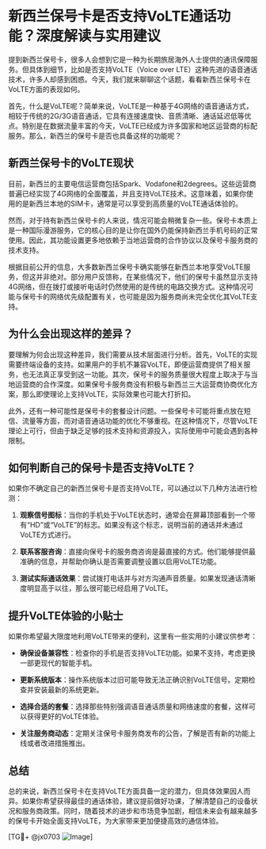 # 新西兰保号卡是否支持VoLTE通话功能？深度解读与实用建议

提到新西兰保号卡，很多人会想到它是一种为长期旅居海外人士提供的通讯保障服务。但具体到细节，比如是否支持VoLTE（Voice over LTE）这种先进的语音通话技术，许多人却感到困惑。今天，我们就来聊聊这个话题，看看新西兰保号卡在VoLTE方面的表现如何。

首先，什么是VoLTE呢？简单来说，VoLTE是一种基于4G网络的语音通话方式，相较于传统的2G/3G语音通话，它具有连接速度快、音质清晰、通话延迟低等优点。特别是在数据流量丰富的今天，VoLTE已经成为许多国家和地区运营商的标配服务。那么，新西兰的保号卡是否也具备这样的功能呢？

## 新西兰保号卡的VoLTE现状

目前，新西兰的主要电信运营商包括Spark、Vodafone和2degrees。这些运营商普遍已经实现了4G网络的全面覆盖，并且支持VoLTE技术。这意味着，如果你使用的是新西兰本地的SIM卡，通常是可以享受到高质量的VoLTE通话体验的。

然而，对于持有新西兰保号卡的人来说，情况可能会稍微复杂一些。保号卡本质上是一种国际漫游服务，它的核心目的是让你在国外仍能保持新西兰手机号码的正常使用。因此，其功能设置更多地依赖于当地运营商的合作协议以及保号卡服务商的技术支持。

根据目前公开的信息，大多数新西兰保号卡确实能够在新西兰本地享受VoLTE服务，但这并非绝对。部分用户反馈称，在某些情况下，他们的保号卡虽然显示支持4G网络，但在拨打或接听电话时仍然使用的是传统的电路交换方式。这种情况可能与保号卡的网络优先级配置有关，也可能是因为服务商尚未完全优化其VoLTE支持。

## 为什么会出现这样的差异？

要理解为何会出现这种差异，我们需要从技术层面进行分析。首先，VoLTE的实现需要终端设备的支持。如果用户的手机不兼容VoLTE，即便运营商提供了相关服务，也无法真正享受到这一功能。其次，保号卡的服务质量很大程度上取决于与当地运营商的合作深度。如果保号卡服务商没有积极与新西兰三大运营商协商优化方案，那么即使理论上支持VoLTE，实际效果也可能大打折扣。

此外，还有一种可能性是保号卡的套餐设计问题。一些保号卡可能将重点放在短信、流量等方面，而对语音通话功能的优化不够重视。在这种情况下，尽管VoLTE理论上可行，但由于缺乏足够的技术支持和资源投入，实际使用中可能会遇到各种限制。

## 如何判断自己的保号卡是否支持VoLTE？

如果你不确定自己的新西兰保号卡是否支持VoLTE，可以通过以下几种方法进行检测：

1. **观察信号图标**：当你的手机处于VoLTE状态时，通常会在屏幕顶部看到一个带有“HD”或“VoLTE”的标志。如果没有这个标志，说明当前的通话并未通过VoLTE方式进行。

2. **联系客服咨询**：直接向保号卡的服务商咨询是最直接的方式。他们能够提供最准确的信息，并帮助你确认是否需要调整设置以启用VoLTE功能。

3. **测试实际通话效果**：尝试拨打电话并与对方沟通声音质量。如果发现通话清晰度明显高于以往，那么很可能已经启用了VoLTE。

## 提升VoLTE体验的小贴士

如果你希望最大限度地利用VoLTE带来的便利，这里有一些实用的小建议供参考：

- **确保设备兼容性**：检查你的手机是否支持VoLTE功能。如果不支持，考虑更换一部更现代的智能手机。
  
- **更新系统版本**：操作系统版本过旧可能导致无法正确识别VoLTE信号。定期检查并安装最新的系统更新。

- **选择合适的套餐**：选择那些特别强调语音通话质量和网络速度的套餐，这样可以获得更好的VoLTE体验。

- **关注服务商动态**：定期关注保号卡服务商发布的公告，了解是否有新的功能上线或者改进措施推出。

## 总结

总的来说，新西兰保号卡在支持VoLTE方面具备一定的潜力，但具体效果因人而异。如果你希望获得最佳的通话体验，建议提前做好功课，了解清楚自己的设备状况和服务商政策。同时，随着技术的进步和市场竞争加剧，相信未来会有越来越多的保号卡开始全面支持VoLTE，为大家带来更加便捷高效的通信体验。

[TG💪+ @jx0703 ![Image](https://github.com/user-attachments/assets/dbca1d08-cadb-493c-b0ec-ad6f7a83f270)]